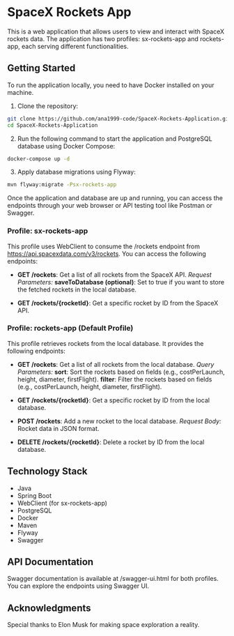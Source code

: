 # SpaceX Rockets App
This is a web application that allows users to view and interact with SpaceX rockets data. The application has two profiles: sx-rockets-app and rockets-app, each serving different functionalities.

## Getting Started
To run the application locally, you need to have Docker installed on your machine.

1. Clone the repository:
```bash
git clone https://github.com/ana1999-code/SpaceX-Rockets-Application.git
cd SpaceX-Rockets-Application
```
2. Run the following command to start the application and PostgreSQL database using Docker Compose:
```bash
docker-compose up -d
```
3. Apply database migrations using Flyway:
```bash
mvn flyway:migrate -Psx-rockets-app
```
Once the application and database are up and running, you can access the endpoints through your web browser or API testing tool like Postman or Swagger.
### Profile: sx-rockets-app
This profile uses WebClient to consume the /rockets endpoint from https://api.spacexdata.com/v3/rockets. You can access the following endpoints:

- __GET /rockets__: Get a list of all rockets from the SpaceX API.
_Request Parameters:_
__saveToDatabase (optional)__: Set to true if you want to store the fetched rockets in the local database.

- __GET /rockets/{rocketId}__: Get a specific rocket by ID from the SpaceX API.

### Profile: rockets-app (Default Profile)
This profile retrieves rockets from the local database. It provides the following endpoints:

- __GET /rockets__: Get a list of all rockets from the local database.
_Query Parameters:_
__sort__: Sort the rockets based on fields (e.g., costPerLaunch, height, diameter, firstFlight).
__filter__: Filter the rockets based on fields (e.g., costPerLaunch, height, diameter, firstFlight).

- __GET /rockets/{rocketId}__: Get a specific rocket by ID from the local database.
- __POST /rockets__: Add a new rocket to the local database.
_Request Body:_ Rocket data in JSON format.
- __DELETE /rockets/{rocketId}__: Delete a rocket by ID from the local database.

## Technology Stack
- Java
- Spring Boot
- WebClient (for sx-rockets-app)
- PostgreSQL
- Docker
- Maven
- Flyway
- Swagger

## API Documentation
Swagger documentation is available at /swagger-ui.html for both profiles. You can explore the endpoints using Swagger UI.

## Acknowledgments
Special thanks to Elon Musk for making space exploration a reality.
